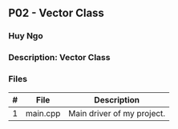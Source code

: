 ## P02 - Vector Class
### Huy Ngo
### Description: Vector Class

### Files

|   #   | File            | Description                                        |
| :---: | --------------- | -------------------------------------------------- |
|   1   | main.cpp        | Main driver of my project.    
